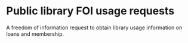 # Public library FOI usage requests

A freedom of information request to obtain library usage information on loans and membership.


